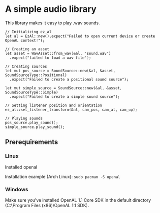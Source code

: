 # A simple audio library

This library makes it easy to play .wav sounds.

    // Initializing ez_al
    let al = EzAl::new().expect("Failed to open current device or create OpenAL context!");
    
    // Creating an asset
    let asset = WavAsset::from_wav(&al, "sound.wav")
      .expect("failed to load a wav file");
        
    // Creating sources
    let mut pos_source = SoundSource::new(&al, &asset, SoundSourceType::Positional)
      .expect("Failed to create a positional sound source");
        
    let mut simple_source = SoundSource::new(&al, &asset, SoundSourceType::Simple)
      .expect("Failed to create a simple sound source");

    // Setting listener position and orientation
    ez_al::set_listener_transform(&al, cam_pos, cam_at, cam_up);

    // Playing sounds
    pos_source.play_sound();
    simple_source.play_sound();

## Prerequirements

### Linux

Installed openal

Installation example (Arch Linux): `sudo pacman -S openal`

### Windows

Make sure you've installed OpenAL 1.1 Core SDK in the default directory (C:\Program Files (x86)\OpenAL 1.1 SDK).
